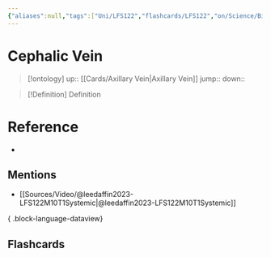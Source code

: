 ```yaml
---
{"aliases":null,"tags":["Uni/LFS122","flashcards/LFS122","on/Science/Biology/Anatomy"],"dg-publish":true,"permalink":"/cards/cephalic-vein/","dgPassFrontmatter":true}
---
```


# Cephalic Vein

> [!ontology]
> up:: [[Cards/Axillary Vein\|Axillary Vein]]
> jump:: 
> down:: 

> [!Definition] Definition

# Reference

- 

## Mentions

- [[Sources/Video/@leedaffin2023-LFS122M10T1Systemic\|@leedaffin2023-LFS122M10T1Systemic]]

{ .block-language-dataview}

## Flashcards